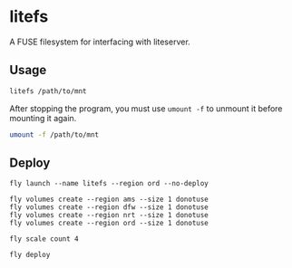 litefs
======

A FUSE filesystem for interfacing with liteserver.


## Usage

```sh
litefs /path/to/mnt
```

After stopping the program, you must use `umount -f` to unmount it before
mounting it again.

```sh
umount -f /path/to/mnt
```


## Deploy

```
fly launch --name litefs --region ord --no-deploy

fly volumes create --region ams --size 1 donotuse
fly volumes create --region dfw --size 1 donotuse
fly volumes create --region nrt --size 1 donotuse
fly volumes create --region ord --size 1 donotuse

fly scale count 4

fly deploy
```

